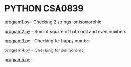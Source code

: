 # PYTHON CSA0839

[program1.py](https://github.com/ILARIO-KAGOO/CSA0839/blob/main/program1.py) - Checking 2 strings for isomorphic

[program2.py](https://github.com/ILARIO-KAGOO/CSA0839/blob/main/program2.py) - Sum of square of both odd and even numbers

[program3.py](https://github.com/ILARIO-KAGOO/CSA0839/blob/main/program3.py) - Checking for happy number

[program4.py](https://github.com/ILARIO-KAGOO/CSA0839/blob/main/program4.py) - Checking for palindrome

[program5.py](https://github.com/ILARIO-KAGOO/CSA0839/blob/main/program5.py) - 